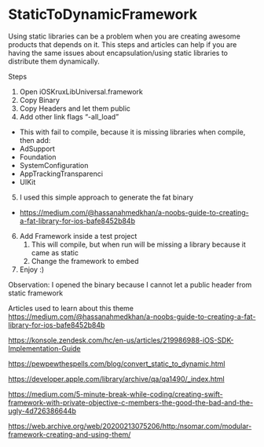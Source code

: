 # StaticToDynamicFramework  

Using static libraries can be a problem when you are creating awesome products that depends on it. This steps and articles can help if you are having the same issues about encapsulation/using static libraries to distribute them dynamically.  

Steps  

1. Open iOSKruxLibUniversal.framework 
2. Copy Binary
3. Copy Headers and let them public
4. Add other link flags “-all_load”
* This with fail to compile, because it is missing libraries when compile, then add:
* AdSupport
* Foundation
* SystemConfiguration
* AppTrackingTransparenci
* UIKit
5. I used this simple approach to generate the fat binary
* https://medium.com/@hassanahmedkhan/a-noobs-guide-to-creating-a-fat-library-for-ios-bafe8452b84b
6. Add Framework inside a test project
    1. This will compile, but when run will be missing a library because it came as static
    2. Change the framework to embed
7. Enjoy :) 

Observation: I opened the binary because I cannot let a public header from static framework 

Articles used to learn about this theme
https://medium.com/@hassanahmedkhan/a-noobs-guide-to-creating-a-fat-library-for-ios-bafe8452b84b

https://konsole.zendesk.com/hc/en-us/articles/219986988-iOS-SDK-Implementation-Guide

https://pewpewthespells.com/blog/convert_static_to_dynamic.html

https://developer.apple.com/library/archive/qa/qa1490/_index.html

https://medium.com/5-minute-break-while-coding/creating-swift-framework-with-private-objective-c-members-the-good-the-bad-and-the-ugly-4d726386644b

https://web.archive.org/web/20200213075206/http:/nsomar.com/modular-framework-creating-and-using-them/
